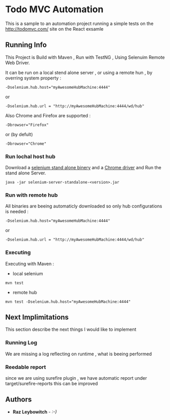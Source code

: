 # Todo MVC Automation
This is a sample to an automation project running a simple tests on the http://todomvc.com/ site 
on the React exsamle 
## Running Info
This Project is Build with Maven , Run with TestNG , Using Selenuim Remote Web Driver.

It can be run on a local stend alone server , or using a remote hun , by overring system property :
```
-Dselenium.hub.host="myAwesomeHubMachine:4444" 
```
or
```
-Dselenium.hub.url = "http://myAwesomeHubMachine:4444/wd/hub"
```
Also Chrome and Firefox are supported :
```
-Dbrowser="Firefox"
```
or (by defult)
```
-Dbrowser="Chrome"
```
### Run lochal host hub
Download a [selenium stand alone binery](https://docs.seleniumhq.org/download/) and a [Chrome driver](https://sites.google.com/a/chromium.org/chromedriver/downloads) and Run the stand alone Server.
```
java -jar selenium-server-standalone-<version>.jar
```
### Run with remote hub
All binaries are beeing automaticly downloaded 
so only hub configurations is needed :
```
-Dselenium.hub.host="myAwesomeHubMachine:4444" 
```
or
```
-Dselenium.hub.url = "http://myAwesomeHubMachine:4444/wd/hub"
```

### Executing 
Executing with Maven :
* local selenium 
```
mvn test
```
* remote hub 
```
mvn test -Dselenium.hub.host="myAwesomeHubMachine:4444"
```

## Next Implimitations 
This section describe the next things I would like to implement

### Running Log
We are missing a log reflecting on runtime , what is beeing performed 

### Reedable report 
since we are using surefire plugin , we have automatic report under target/surefire-reports
this can be improved 


## Authors

* **Raz Leybowitch** - *:-)* 

